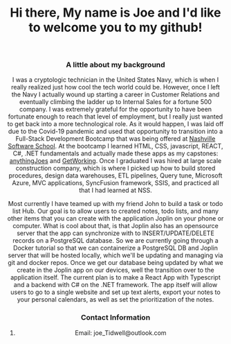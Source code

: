 <header>
<h1>Hi there, My name is Joe and I'd like to welcome you to my github!</h1>
<header>

<br>

<body>
  <h3>A little about my background</h3>
  <p>
      I was a cryptologic technician in the United States Navy, which is when I really realized just how cool the tech world could be. However, once I left the Navy
      I actually wound up starting a career in Customer Relations and eventually climbing the ladder up to Internal Sales for a fortune 500 company. I was 
      extremely grateful for the opportunity to have been fortunate enough to reach that level of employment, but I really just wanted to get back into a more 
      technological role. As it would happen, I was laid off due to the Covid-19 pandemic and used that opportunity to transition into a Full-Stack Development 
      Bootcamp that was being offered at <a href="https://nashvillesoftwareschool.com/">Nashville Software School</a>. At the bootcamp I learned HTML, CSS, 
      javascript, REACT, C#, .NET fundamentals and actually made these apps as my capstones: <a href="https://github.com/joetid09/anythingJoes">anythingJoes</a>
      and <a href="https://github.com/joetid09/GetWorking">GetWorking</a>. Once I graduated I was hired at large scale construction company, which is where I picked
      up how to build stored procedures, design data warehouses, ETL pipelines, Query tune, Microsoft Azure, MVC applications, SyncFusion framework, SSIS, and practiced
      all that I had learned at NSS.
  </p>
  <p>
      Most currently I have teamed up with my friend <ahref ="https://github.com/johnhester">John</a> to build a task or todo list Hub. Our goal is to allow users to
      created notes, todo lists, and many other items that you can create with the application Joplin on your phone or computer. What is cool about that, is that Joplin also
      has an opensource server that the app can synchronize with to INSERT/UPDATE/DELETE records on a PostgreSQL database. So we are currently going through a Docker tutorial
      so that we can containerize a PostgreSQL DB and Joplin server that will be hosted locally, which we'll be updating and managing via git and docker repos. Once we get
      our database being updated by what we create in the Joplin app on our devices, well the transition over to the application itself. The current plan is to make 
      a React App with Typescript and a backend with C# on the .NET framework. The app itself will allow users to go to a single website and set up text alerts, export your
      notes to your personal calendars, as well as set the prioritization of the notes.
  </p>
</body>

<Footer>  
  <h3>Contact Information</h3>
  <ol>
    <li>Email: joe_Tidwell@outlook.com</li>
  </ol>
</Footer>

